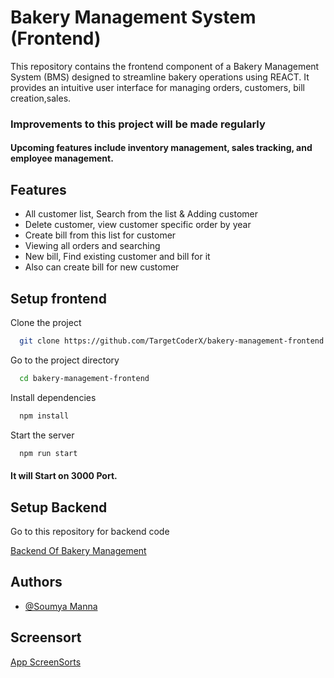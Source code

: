 
# Bakery Management System (Frontend)

This repository contains the frontend component of a Bakery Management System (BMS) designed to streamline bakery operations using REACT. It provides an intuitive user interface for managing orders, customers, bill creation,sales.

### Improvements to this project will be made regularly 
#### Upcoming features include inventory management, sales tracking, and employee management.





## Features

- All customer list, Search from the list & Adding customer
- Delete customer, view customer specific order by year
- Create bill from this list for customer
- Viewing all orders and searching
- New bill, Find existing customer and bill for it
- Also can create bill for new customer

## Setup frontend

Clone the project

```bash
  git clone https://github.com/TargetCoderX/bakery-management-frontend.git
```

Go to the project directory

```bash
  cd bakery-management-frontend
```

Install dependencies

```bash
  npm install
```

Start the server

```bash
  npm run start
```
#### It will Start on 3000 Port.

## Setup Backend
Go to this repository for backend code 

[Backend Of Bakery Management](https://github.com/TargetCoderX/bakery-management-backend)
## Authors

- [@Soumya Manna](https://portfolio-frontend-soumya-manna-1999.vercel.app/)

## Screensort

[App ScreenSorts](https://drive.google.com/drive/folders/1izlyAbwXtLrtzW3U29SJd8GEzRWY81LM?usp=sharing)

